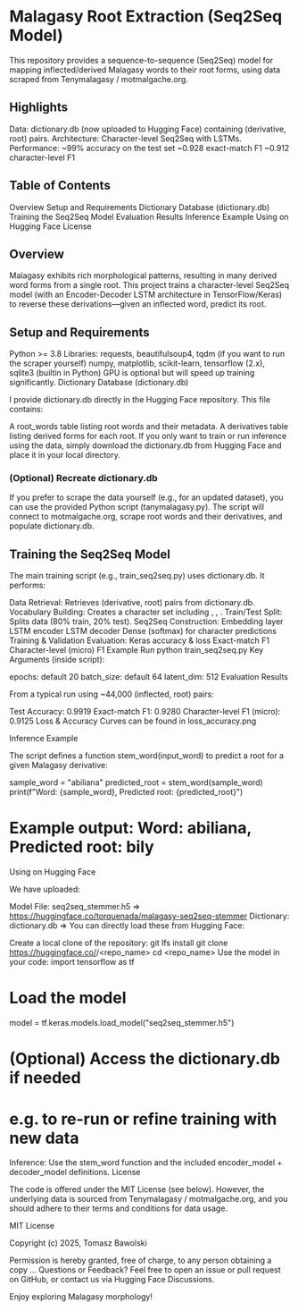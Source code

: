 # Malagasy Root Extraction (Seq2Seq Model)

This repository provides a sequence-to-sequence (Seq2Seq) model for mapping inflected/derived Malagasy words to their root forms, using data scraped from Tenymalagasy / motmalgache.org.

## Highlights

Data: dictionary.db (now uploaded to Hugging Face) containing (derivative, root) pairs.
Architecture: Character-level Seq2Seq with LSTMs.
Performance:
~99% accuracy on the test set
~0.928 exact-match F1
~0.912 character-level F1

## Table of Contents

Overview
Setup and Requirements
Dictionary Database (dictionary.db)
Training the Seq2Seq Model
Evaluation Results
Inference Example
Using on Hugging Face
License

## Overview

Malagasy exhibits rich morphological patterns, resulting in many derived word forms from a single root. This project trains a character-level Seq2Seq model (with an Encoder-Decoder LSTM architecture in TensorFlow/Keras) to reverse these derivations—given an inflected word, predict its root.

## Setup and Requirements

Python >= 3.8
Libraries:
requests, beautifulsoup4, tqdm (if you want to run the scraper yourself)
numpy, matplotlib, scikit-learn, tensorflow (2.x), sqlite3 (builtin in Python)
GPU is optional but will speed up training significantly.
Dictionary Database (dictionary.db)

I provide dictionary.db directly in the Hugging Face repository. This file contains:

A root_words table listing root words and their metadata.
A derivatives table listing derived forms for each root.
If you only want to train or run inference using the data, simply download the dictionary.db from Hugging Face and place it in your local directory.

### (Optional) Recreate dictionary.db
If you prefer to scrape the data yourself (e.g., for an updated dataset), you can use the provided Python script (tanymalagasy.py). The script will connect to motmalgache.org, scrape root words and their derivatives, and populate dictionary.db.

## Training the Seq2Seq Model

The main training script (e.g., train_seq2seq.py) uses dictionary.db. It performs:

Data Retrieval: Retrieves (derivative, root) pairs from dictionary.db.
Vocabulary Building: Creates a character set including <start>, <end>, <pad>.
Train/Test Split: Splits data (80% train, 20% test).
Seq2Seq Construction:
Embedding layer
LSTM encoder
LSTM decoder
Dense (softmax) for character predictions
Training & Validation
Evaluation:
Keras accuracy & loss
Exact-match F1
Character-level (micro) F1
Example Run
python train_seq2seq.py
Key Arguments (inside script):

epochs: default 20
batch_size: default 64
latent_dim: 512
Evaluation Results

From a typical run using ~44,000 (inflected, root) pairs:

Test Accuracy: 0.9919
Exact-match F1: 0.9280
Character-level F1 (micro): 0.9125
Loss & Accuracy Curves can be found in loss_accuracy.png

Inference Example

The script defines a function stem_word(input_word) to predict a root for a given Malagasy derivative:

sample_word = "abiliana"
predicted_root = stem_word(sample_word)
print(f"Word: {sample_word}, Predicted root: {predicted_root}")
# Example output: Word: abiliana, Predicted root: bily

Using on Hugging Face

We have uploaded:

Model File: seq2seq_stemmer.h5 => https://huggingface.co/torquenada/malagasy-seq2seq-stemmer
Dictionary: dictionary.db => 
You can directly load these from Hugging Face:

Create a local clone of the repository:
git lfs install
git clone https://huggingface.co/<username>/<repo_name>
cd <repo_name>
Use the model in your code:
import tensorflow as tf

# Load the model
model = tf.keras.models.load_model("seq2seq_stemmer.h5")

# (Optional) Access the dictionary.db if needed
# e.g. to re-run or refine training with new data
Inference: Use the stem_word function and the included encoder_model + decoder_model definitions.
License

The code is offered under the MIT License (see below). However, the underlying data is sourced from Tenymalagasy / motmalgache.org, and you should adhere to their terms and conditions for data usage.

MIT License

Copyright (c) 2025, Tomasz Bawolski

Permission is hereby granted, free of charge, to any person obtaining a copy
...
Questions or Feedback?
Feel free to open an issue or pull request on GitHub, or contact us via Hugging Face Discussions.

Enjoy exploring Malagasy morphology!

